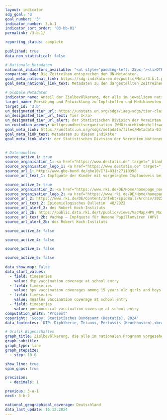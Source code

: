 ```yaml
---
layout: indicator    
sdg_goal: '3'    
goal_number: '3'    
indicator_number: 3.b.1    
indicator_sort_order: '03-bb-01'    
permalink: /3-b-1/    

reporting_status: complete
    
published: true    
data_non_statistical: false    

# Nationale Metadaten    
national_indicators_available: "<ul style='padding-left: 25px;'><li>DTP-Impfquote zum Schuleintritt</li> <li> HPV-Impfquoten bei 15-jährigen Mädchen und Jungen</li> <li> Masern-Impfquote zum Schuleintritt</li> <li> Pneumokokken-Impfquote zum Schuleintritt</li></ul>"    
comparison_sdg: Die Zeitreihen entsprechen den UN-Metadaten.    
goal_meta_national_link: https://sdg-indikatoren.de/public/Meta/3.b.1.pdf
goal_meta_national_link_text: Metadaten zu den dargestellten Zeitreihen    

# Globale Metadaten    
indicator_name: Anteil der Zielbevölkerung, der alle im jeweiligen nationalen Programm vorgesehenen Impfungen erhalten hat    
target_name: Forschung und Entwicklung zu Impfstoffen und Medikamenten für übertragbare und nichtübertragbare Krankheiten, von denen hauptsächlich Entwicklungsländer betroffen sind, unterstützen, den Zugang zu bezahlbaren unentbehrlichen Arzneimitteln und Impfstoffen gewährleisten, im Einklang mit der Erklärung von Doha über das TRIPS-Übereinkommen und die öffentliche Gesundheit, die das Recht der Entwicklungsländer bekräftigt, die Bestimmungen in dem Übereinkommen über handelsbezogene Aspekte der Rechte des geistigen Eigentums über Flexibilitäten zum Schutz der öffentlichen Gesundheit voll auszuschöpfen, und insbesondere den Zugang zu Medikamenten für alle zu gewährleisten    
target_id: '3.b'    
un_designated_tier_url: https://unstats.un.org/sdgs/iaeg-sdgs/tier-classification/'    
un_designated_tier_url_text: Tier I</a>    
un_designated_tier_url_alert: der Statistischen Division der Vereinten Nationen    
un_custodian_agency: Weltgesundheitsorganisation (WHO)<br>Kinderhilfswerk der Vereinten Nationen (UNICEF)    
goal_meta_link: https://unstats.un.org/sdgs/metadata/files/Metadata-03-0b-01.pdf    
goal_meta_link_text: Metadaten zu diesem Indikator    
goal_meta_link_alert: der Statistischen Division der Vereinten Nationen    
    

# Datenquellen
source_active_1: true
source_organisation_1: <a href="https://www.destatis.de" target="_blank" title="Klicken Sie hier um zur Website der Organisation Statistisches Bundesamt (Destatis) zu gelangen."> Statistisches Bundesamt (Destatis) </a>
source_organisation_logo_1: <a href="https://www.destatis.de" target="_blank"><img src="https://sdg-indikatoren.de/public/OrgImgDe/destatis.png" alt="Logo destatis" style="height:60px; width:148px"/></a>
source_url_1: http://www.gbe-bund.de/gbe10/I?I=831:27110398
source_url_text_1: Impfquote der Kinder mit vorgelegtem Impfausweis bei Einschulungsuntersuchungen – GBE

source_active_2: true
source_organisation_2: <a href="https://www.rki.de/DE/Home/homepage_node.html" target="_blank" onclick="return confirm_alert('des Robert Koch-Instituts','De');" title="Klicken Sie hier um zur Website der Organisation Robert Koch-Institut (RKI) zu gelangen."> Robert Koch-Institut (RKI) </a>
source_organisation_logo_2: <a href="https://www.rki.de/DE/Home/homepage_node.html" target="_blank" onclick="return confirm_alert('des Robert Koch-Instituts','De');"><img src="https://sdg-indikatoren.de/public/OrgImgDe/rki.png" alt="Logo rki" style="height:60px; width:148px"/></a>
source_url_2: https://www.rki.de/DE/Content/Infekt/EpidBull/Archiv/2022/Ausgaben/48_22.pdf
source_url_text_2: Epidemiologisches Bulletin  48/2022
source_url_alert_2: des Robert Koch-Instituts
source_url_2b: https://public.data.rki.de/t/public/views/VacMap/HPV_Maindashboard?%3Aembed=y&%3AisGuestRedirectFromVizportal=y
source_url_text_2b: VacMap – Impfquote für Humane Papillomviren (HPV)
source_url_alert_2b: des Robert Koch-Instituts

source_active_3: false

source_active_4: false

source_active_5: false

source_active_6: false
    
data_show_map: False    
data_start_values: 
  - field: timeseries
    value: dtp vaccination coverage at school entry
  - field: timeseries
    value: hpv vaccination coverages among 15 years old girls and boys
  - field: timeseries
    value: measles vaccination coverage at school entry
  - field: timeseries
    value: pneumococcal vaccination coverage at school entry    
computation_units: "Prozent"    
copyright: '&copy; Statistisches Bundesamt (Destatis), 2024'    
data_footnotes: 'DTP: Diphtherie, Tetanus, Pertussis (Keuchhusten).<br>• HPV: Humane Papillomviren.<br>• HPV-Impfquote bei 15-jährigen Mädchen und Jungen: Daten für Mädchen sind erst ab 2011 und Daten für Jungen erst ab 2018 verfügbar. Grund: Einführung der HPV-Impfung zusätzlich für Jungen im Juni 2018.<br>• Impfquoten zum Schuleintritt: Keine Daten für 2021 und 2022, da pandemiebedingt keine flächendeckende Erfassung.'    

# Grafik Eigenschaften    
graph_title: Zielbevölkerung, die alle im nationalen Programm vorgesehenen Impfungen erhalten hat
graph_subtitle:     
graph_type: line
graph_stepsize: 
  - step: 10.0    

show_line: true
span_gaps: true

precision:
  - decimals: 1    

previous: 3-a-1    
next: 3-b-2    

national_geographical_coverage: Deutschland    
data_last_update: 16.12.2024    
---
```


<span></span>